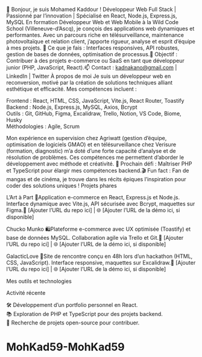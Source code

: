 👋 Bonjour, je suis Mohamed Kaddour !
Développeur Web Full Stack | Passionné par l’innovation | Spécialisé en React, Node.js, Express.js, MySQL
En formation Développeur Web et Web Mobile à la Wild Code School (Villeneuve-d’Ascq), je conçois des applications web dynamiques et performantes. Avec un parcours riche en télésurveillance, maintenance photovoltaïque et relation client, j’apporte rigueur, analyse et esprit d’équipe à mes projets.
🌟 Ce que je fais : Interfaces responsives, API robustes, gestion de bases de données, optimisation de processus.🚀 Objectif : Contribuer à des projets e-commerce ou SaaS en tant que développeur junior (PHP, JavaScript, React).📫 Contact : kadnakano@gmail.com | LinkedIn | Twitter
À propos de moi
Je suis un développeur web en reconversion, motivé par la création de solutions techniques alliant esthétique et efficacité. Mes compétences incluent :  

Frontend : React, HTML, CSS, JavaScript, Vite.js, React Router, Toastify  
Backend : Node.js, Express.js, MySQL, Axios, Bcrypt  
Outils : Git, GitHub, Figma, Excalidraw, Trello, Notion, VS Code, Biome, Husky  
Méthodologies : Agile, Scrum

Mon expérience en supervision chez Agriwatt (gestion d’équipe, optimisation de logiciels GMAO) et en télésurveillance chez Verisure (formation, diagnostic) m’a doté d’une forte capacité d’analyse et de résolution de problèmes. Ces compétences me permettent d’aborder le développement avec méthode et créativité.
🎯 Prochain défi : Maîtriser PHP et TypeScript pour élargir mes compétences backend.🎬 Fun fact : Fan de mangas et de cinéma, je trouve dans les récits épiques l’inspiration pour coder des solutions uniques !
Projets phares

L’Art à Part 🛒Application e-commerce en React, Express.js et Node.js. Interface dynamique avec Vite.js, API sécurisée avec Bcrypt, maquettes sur Figma.🔗 [Ajouter l’URL du repo ici] | 🌐 [Ajouter l’URL de la démo ici, si disponible]

Chucko Munko 🛍️Plateforme e-commerce avec UX optimisée (Toastify) et base de données MySQL. Collaboration agile via Trello et Git.🔗 [Ajouter l’URL du repo ici] | 🌐 [Ajouter l’URL de la démo ici, si disponible]

GalacticLove 💫Site de rencontre conçu en 48h lors d’un hackathon (HTML, CSS, JavaScript). Interface responsive, maquettes sur Excalidraw.🔗 [Ajouter l’URL du repo ici] | 🌐 [Ajouter l’URL de la démo ici, si disponible]


Mes outils et technologies

Activité récente

🛠️ Développement d’un portfolio personnel en React.  
📚 Exploration de PHP et TypeScript pour des projets backend.  
🤝 Recherche de projets open-source pour contribuer.


# MohKad59-MohKad59
